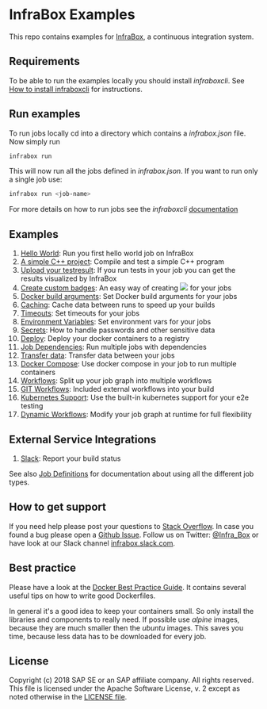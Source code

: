 # InfraBox Examples
This repo contains examples for [InfraBox](https://github.com/SAP/InfraBox), a continuous integration system.

## Requirements

To be able to run the examples locally you should install *infraboxcli*. See
[How to install infraboxcli](https://github.com/SAP/InfraBox-cli) for instructions.

## Run examples
To run jobs locally cd into a directory which contains a *infrabox.json* file.
Now simply run

```bash
infrabox run
```

This will now run all the jobs defined in *infrabox.json*. If you want to run only a single job use:

```bash
infrabox run <job-name>
```

For more details on how to run jobs see the *infraboxcli* [documentation](https://github.com/SAP/InfraBox-cli)

## Examples

1. [Hello World](/hello_world): Run you first hello world job on InfraBox
2. [A simple C++ project](/cpp_example): Compile and test a simple C++ program
3. [Upload your testresult](/upload_testresult): If you run tests in your job you can get the results visualized by InfraBox
4. [Create custom badges](/badges): An easy way of creating <img src="https://img.shields.io/badge/custom-badges-green.svg"> for your jobs
5. [Docker build arguments](/build_arguments): Set Docker build arguments for your jobs
6. [Caching](/caching): Cache data between runs to speed up your builds
7. [Timeouts](/timeout): Set timeouts for your jobs
8. [Environment Variables](/environment_vars): Set environment vars for your jobs
9. [Secrets](/secrets): How to handle passwords and other sensitive data
10. [Deploy](/deploy): Deploy your docker containers to a registry
11. [Job Dependencies](/dependencies): Run multiple jobs with dependencies
12. [Transfer data](/transfer_data): Transfer data between your jobs
13. [Docker Compose](/docker_compose): Use docker compose in your job to run multiple containers
13. [Workflows](/workflows): Split up your job graph into multiple workflows
14. [GIT Workflows](/git_workflows): Included external workflows into your build
15. [Kubernetes Support](/kubernetes): Use the built-in kubernetes support for your e2e testing
16. [Dynamic Workflows](/dynamic_workflows): Modify your job graph at runtime for full flexibility

## External Service Integrations
1. [Slack](/slack): Report your build status

See also [Job Definitions](https://github.com/SAP/InfraBox/blob/master/docs/doc.md) for documentation about using all the different job types.

## How to get support
If you need help please post your questions to [Stack Overflow](https://stackoverflow.com/questions/tagged/infrabox).
In case you found a bug please open a [Github Issue](https://github.com/SAP/InfraBox/issues).
Follow us on Twitter: [@Infra_Box](https://twitter.com/Infra_Box) or have look at our Slack channel [infrabox.slack.com](https://infrabox.slack.com/).

## Best practice
Please have a look at the [Docker Best Practice Guide](https://docs.docker.com/engine/userguide/eng-image/dockerfile_best-practices/).
It contains several useful tips on how to write good Dockerfiles.

In general it's a good idea to keep your containers small. So only install the
libraries and components to really need. If possible use _alpine_ images, because
they are much smaller then the _ubuntu_ images. This saves you time, because less
data has to be downloaded for every job.

## License
Copyright (c) 2018 SAP SE or an SAP affiliate company. All rights reserved.
This file is licensed under the Apache Software License, v. 2 except as noted otherwise in the [LICENSE file](LICENSE).

